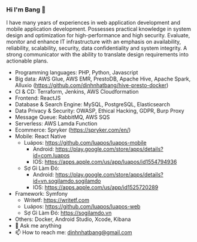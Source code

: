 ### Hi I'm Bang 👋

I have many years of experiences in web application development and mobile application development. Possesses practical knowledge in system design and optimization for high-performance and high security. Evaluate, monitor and enhance IT infrastructure with an emphasis on availability, reliability, scalability, security, data confidentiality and system integrity. A strong communicator with the ability to translate design requirements into actionable plans.
* Programming languages: PHP, Python, Javascript
* Big data: AWS Glue, AWS EMR, PrestoDB, Apache Hive, Apache Spark, Alluxio (https://github.com/dinhnhatbang/hive-presto-docker)
* CI & CD: Terraform, Jenkins, AWS Cloudformation
* Frontend: ReactJS
* Database & Search Engine: MySQL, PostgreSQL, Elasticsearch 
* Data Privacy & Security: OWASP, Ethical Hacking, GDPR, Burp Proxy
* Message Queue: RabbitMQ, AWS SQS
* Serverless: AWS Lamda Function
* Ecommerce: Spryker (https://spryker.com/en/)
* Mobile: React Native
    * Luápos: https://github.com/luapos/luapos-mobile
        * Android: https://play.google.com/store/apps/details?id=com.luapos
        * IOS: https://apps.apple.com/us/app/luapos/id1554794936    
    * Sợ Gì Làm Đó:
        * Android: https://play.google.com/store/apps/details?id=vn.sogilamdo.sogilamdo
        * IOS: https://apps.apple.com/us/app/id1525720289
* Framework: Symfony
    * Writetf: https://writetf.com
    * Luápos: https://github.com/luapos/luapos-web
    * Sợ Gì Làm Đó: https://sogilamdo.vn
* Others: Docker, Android Studio, Xcode, Kibana
* 💬 Ask me anything
* 📫 How to reach me: dinhnhatbang@gmail.com
